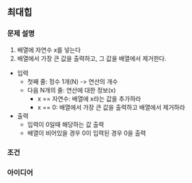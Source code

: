 ## 최대힙

### 문제 설명
1. 배열에 자연수 x를 넣는다
2. 배열에서 가장 큰 값을 출력하고, 그 값을 배열에서 제거한다.

- 입력
  - 첫째 줄: 정수 1개(N) -> 연산의 개수
  - 다음 N개의 줄: 연산에 대한 정보(x)
    - x == 자연수: 배열에 x라는 값을 추가하라
    - x == 0: 배열에서 가장 큰 값을 출력하고 배열에서 제거하라
- 출력
  - 입력이 0일때 해당하는 값 출력
  - 배열이 비어있을 경우 0이 입력된 경우 0을 출력
 

### 조건

### 아이디어
